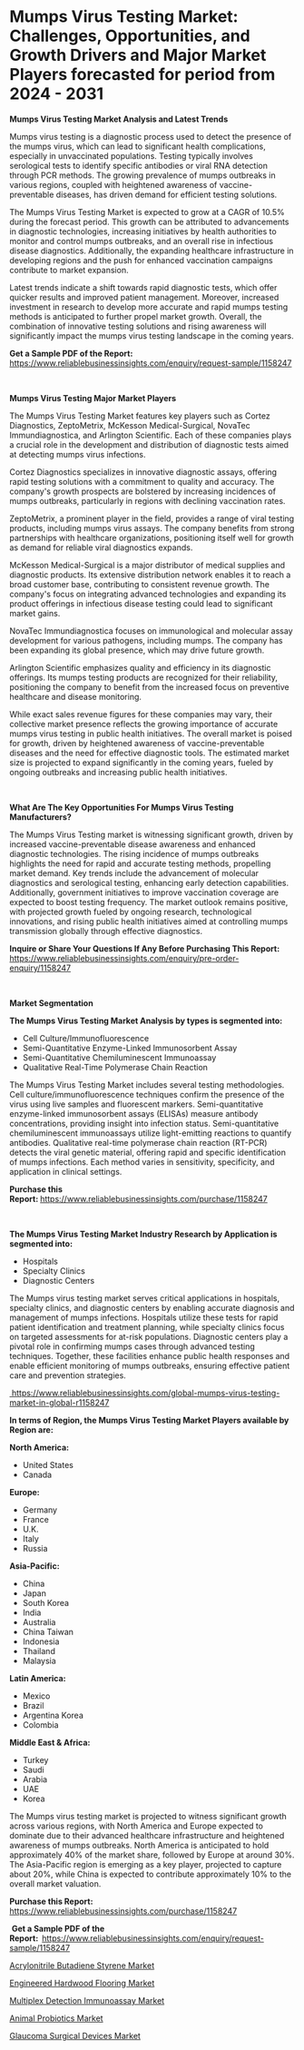<p><h1>Mumps Virus Testing Market: Challenges, Opportunities, and Growth Drivers and Major Market Players forecasted for period from 2024 - 2031</h1></p><p><strong>Mumps Virus Testing Market Analysis and Latest Trends</strong></p>
<p><p>Mumps virus testing is a diagnostic process used to detect the presence of the mumps virus, which can lead to significant health complications, especially in unvaccinated populations. Testing typically involves serological tests to identify specific antibodies or viral RNA detection through PCR methods. The growing prevalence of mumps outbreaks in various regions, coupled with heightened awareness of vaccine-preventable diseases, has driven demand for efficient testing solutions. </p><p>The Mumps Virus Testing Market is expected to grow at a CAGR of 10.5% during the forecast period. This growth can be attributed to advancements in diagnostic technologies, increasing initiatives by health authorities to monitor and control mumps outbreaks, and an overall rise in infectious disease diagnostics. Additionally, the expanding healthcare infrastructure in developing regions and the push for enhanced vaccination campaigns contribute to market expansion. </p><p>Latest trends indicate a shift towards rapid diagnostic tests, which offer quicker results and improved patient management. Moreover, increased investment in research to develop more accurate and rapid mumps testing methods is anticipated to further propel market growth. Overall, the combination of innovative testing solutions and rising awareness will significantly impact the mumps virus testing landscape in the coming years.</p></p>
<p><strong>Get a Sample PDF of the Report:&nbsp;</strong> <a href="https://www.reliablebusinessinsights.com/enquiry/request-sample/1158247">https://www.reliablebusinessinsights.com/enquiry/request-sample/1158247</a></p>
<p>&nbsp;</p>
<p><strong>Mumps Virus Testing Major Market Players</strong></p>
<p><p>The Mumps Virus Testing Market features key players such as Cortez Diagnostics, ZeptoMetrix, McKesson Medical-Surgical, NovaTec Immundiagnostica, and Arlington Scientific. Each of these companies plays a crucial role in the development and distribution of diagnostic tests aimed at detecting mumps virus infections.</p><p>Cortez Diagnostics specializes in innovative diagnostic assays, offering rapid testing solutions with a commitment to quality and accuracy. The company's growth prospects are bolstered by increasing incidences of mumps outbreaks, particularly in regions with declining vaccination rates. </p><p>ZeptoMetrix, a prominent player in the field, provides a range of viral testing products, including mumps virus assays. The company benefits from strong partnerships with healthcare organizations, positioning itself well for growth as demand for reliable viral diagnostics expands.</p><p>McKesson Medical-Surgical is a major distributor of medical supplies and diagnostic products. Its extensive distribution network enables it to reach a broad customer base, contributing to consistent revenue growth. The company's focus on integrating advanced technologies and expanding its product offerings in infectious disease testing could lead to significant market gains.</p><p>NovaTec Immundiagnostica focuses on immunological and molecular assay development for various pathogens, including mumps. The company has been expanding its global presence, which may drive future growth.</p><p>Arlington Scientific emphasizes quality and efficiency in its diagnostic offerings. Its mumps testing products are recognized for their reliability, positioning the company to benefit from the increased focus on preventive healthcare and disease monitoring.</p><p>While exact sales revenue figures for these companies may vary, their collective market presence reflects the growing importance of accurate mumps virus testing in public health initiatives. The overall market is poised for growth, driven by heightened awareness of vaccine-preventable diseases and the need for effective diagnostic tools. The estimated market size is projected to expand significantly in the coming years, fueled by ongoing outbreaks and increasing public health initiatives.</p></p>
<p>&nbsp;</p>
<p><strong>What Are The Key Opportunities For Mumps Virus Testing Manufacturers?</strong></p>
<p><p>The Mumps Virus Testing market is witnessing significant growth, driven by increased vaccine-preventable disease awareness and enhanced diagnostic technologies. The rising incidence of mumps outbreaks highlights the need for rapid and accurate testing methods, propelling market demand. Key trends include the advancement of molecular diagnostics and serological testing, enhancing early detection capabilities. Additionally, government initiatives to improve vaccination coverage are expected to boost testing frequency. The market outlook remains positive, with projected growth fueled by ongoing research, technological innovations, and rising public health initiatives aimed at controlling mumps transmission globally through effective diagnostics.</p></p>
<p><strong>Inquire or Share Your Questions If Any Before Purchasing This Report:</strong> <a href="https://www.reliablebusinessinsights.com/enquiry/pre-order-enquiry/1158247">https://www.reliablebusinessinsights.com/enquiry/pre-order-enquiry/1158247</a></p>
<p>&nbsp;</p>
<p><strong>Market Segmentation</strong></p>
<p><strong>The Mumps Virus Testing Market Analysis by types is segmented into:</strong></p>
<p><ul><li>Cell Culture/Immunofluorescence</li><li>Semi-Quantitative Enzyme-Linked Immunosorbent Assay</li><li>Semi-Quantitative Chemiluminescent Immunoassay</li><li>Qualitative Real-Time Polymerase Chain Reaction</li></ul></p>
<p><p>The Mumps Virus Testing Market includes several testing methodologies. Cell culture/immunofluorescence techniques confirm the presence of the virus using live samples and fluorescent markers. Semi-quantitative enzyme-linked immunosorbent assays (ELISAs) measure antibody concentrations, providing insight into infection status. Semi-quantitative chemiluminescent immunoassays utilize light-emitting reactions to quantify antibodies. Qualitative real-time polymerase chain reaction (RT-PCR) detects the viral genetic material, offering rapid and specific identification of mumps infections. Each method varies in sensitivity, specificity, and application in clinical settings.</p></p>
<p><strong>Purchase this Report:&nbsp;</strong><a href="https://www.reliablebusinessinsights.com/purchase/1158247">https://www.reliablebusinessinsights.com/purchase/1158247</a></p>
<p>&nbsp;</p>
<p><strong>The Mumps Virus Testing Market Industry Research by Application is segmented into:</strong></p>
<p><ul><li>Hospitals</li><li>Specialty Clinics</li><li>Diagnostic Centers</li></ul></p>
<p><p>The Mumps virus testing market serves critical applications in hospitals, specialty clinics, and diagnostic centers by enabling accurate diagnosis and management of mumps infections. Hospitals utilize these tests for rapid patient identification and treatment planning, while specialty clinics focus on targeted assessments for at-risk populations. Diagnostic centers play a pivotal role in confirming mumps cases through advanced testing techniques. Together, these facilities enhance public health responses and enable efficient monitoring of mumps outbreaks, ensuring effective patient care and prevention strategies.</p></p>
<p><a href="https://www.reliablebusinessinsights.com/global-mumps-virus-testing-market-in-global-r1158247">&nbsp;https://www.reliablebusinessinsights.com/global-mumps-virus-testing-market-in-global-r1158247</a></p>
<p><strong>In terms of Region, the Mumps Virus Testing Market Players available by Region are:</strong></p>
<p>
    <p> <strong> North America: </strong>
        <ul>
            <li>United States</li>
            <li>Canada</li>
        </ul>
        </p> 
    <p> <strong> Europe: </strong>
        <ul>
            <li>Germany</li>
            <li>France</li>
            <li>U.K.</li>
            <li>Italy</li>
            <li>Russia</li>
        </ul>
        </p> 
    <p> <strong> Asia-Pacific: </strong>
        <ul>
            <li>China</li>
            <li>Japan</li>
            <li>South Korea</li>
            <li>India</li>
            <li>Australia</li>
            <li>China Taiwan</li>
            <li>Indonesia</li>
            <li>Thailand</li>
            <li>Malaysia</li>
        </ul>
        </p> 
    <p> <strong> Latin America: </strong>
        <ul>
            <li>Mexico</li>
            <li>Brazil</li>
            <li>Argentina Korea</li>
            <li>Colombia</li>
        </ul>
        </p> 
    <p> <strong> Middle East & Africa: </strong>
        <ul>
            <li>Turkey</li>
            <li>Saudi</li>
            <li>Arabia</li>
            <li>UAE</li>
            <li>Korea</li>
        </ul>
    </p>
    </p>
<p><p>The Mumps virus testing market is projected to witness significant growth across various regions, with North America and Europe expected to dominate due to their advanced healthcare infrastructure and heightened awareness of mumps outbreaks. North America is anticipated to hold approximately 40% of the market share, followed by Europe at around 30%. The Asia-Pacific region is emerging as a key player, projected to capture about 20%, while China is expected to contribute approximately 10% to the overall market valuation.</p></p>
<p><strong>Purchase this Report: </strong><a href="https://www.reliablebusinessinsights.com/purchase/1158247">https://www.reliablebusinessinsights.com/purchase/1158247</a></p>
<p>&nbsp;<strong>Get a Sample PDF of the Report:&nbsp;&nbsp;</strong><a href="https://www.reliablebusinessinsights.com/enquiry/request-sample/1158247">https://www.reliablebusinessinsights.com/enquiry/request-sample/1158247</a></p>
<p><strong></strong></p>
<p><p><a href="https://www.linkedin.com/pulse/acrylonitrile-butadiene-styrene-market-size-segmentation-trends-p9cne?trackingId=OOcQDGApQ9iuh6GVbLzedQ%3D%3D">Acrylonitrile Butadiene Styrene Market</a></p><p><a href="https://issuu.com/reportprime-2/docs/engineered-hardwood-flooring-market_5aac848203521f">Engineered Hardwood Flooring Market</a></p><p><a href="https://github.com/WashimHussain441/Market-Research-Report-List-1/blob/main/multiplex-detection-immunoassay-market.md">Multiplex Detection Immunoassay Market</a></p><p><a href="https://www.linkedin.com/pulse/global-animal-probiotics-market-focus-product-type-lactobacillusbacillusyeast-yloze?trackingId=PMhmMwphROeZhyZR%2BjS2Mw%3D%3D">Animal Probiotics Market</a></p><p><a href="https://medium.com/@emilyarnold76/the-glaucoma-surgical-devices-market-is-anticipated-to-experience-significant-growth-with-a-8223bceae16b">Glaucoma Surgical Devices Market</a></p></p>